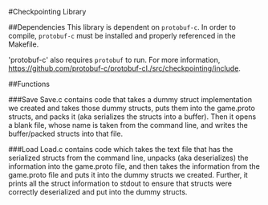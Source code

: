 #Checkpointing Library

##Dependencies
This library is dependent on `protobuf-c`. In order to compile, `protobuf-c` must be installed and properly referenced in the Makefile. 

'protobuf-c' also requires `protobuf` to run. For more information, https://github.com/protobuf-c/protobuf-cI./src/checkpointing/include.
  
##Functions

###Save
Save.c contains code that takes a dummy struct implementation we created and takes
those dummy structs, puts them into the game.proto structs, and packs it (aka
serializes the structs into a buffer). Then it opens a blank file, whose name
is taken from the command line, and writes the buffer/packed structs into
that file.

###Load
Load.c contains code which takes the text file that has the serialized structs from
the command line, unpacks (aka deserializes) the information into the game.proto
file, and then takes the information from the game.proto file and puts it into the
dummy structs we created. Further, it prints all the struct information to stdout
to ensure that structs were correctly deserialized and put into the dummy structs.
